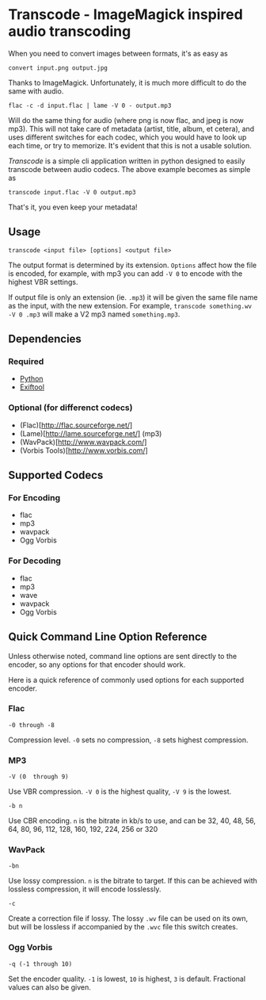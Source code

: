 # Transcode - ImageMagick inspired audio transcoding #
When you need to convert images between formats, it's as easy as

    convert input.png output.jpg

Thanks to ImageMagick. Unfortunately, it is much more difficult to do the same
with audio.

    flac -c -d input.flac | lame -V 0 - output.mp3

Will do the same thing for audio (where png is now flac, and jpeg is now mp3).
This will not take care of metadata (artist, title, album, et cetera), and uses
different switches for each codec, which you would have to look up each time, or
try to memorize. It's evident that this is not a usable solution.

*Transcode* is a simple cli application written in python designed to easily
transcode between audio codecs. The above example becomes as simple as

    transcode input.flac -V 0 output.mp3

That's it, you even keep your metadata!

## Usage ##

    transcode <input file> [options] <output file>

The output format is determined by its extension. `Options` affect how the file
is encoded, for example, with mp3 you can add `-V 0` to encode with the highest
VBR settings.

If output file is only an extension (ie. `.mp3`) it will be given the same file
name as the input, with the new extension. For example, `transcode something.wv
-V 0 .mp3` will make a V2 mp3 named `something.mp3`.

## Dependencies ##
### Required ###
- [Python](http://python.org)
- [Exiftool](http://www.sno.phy.queensu.ca/~phil/exiftool/)
### Optional (for differenct codecs) ###
- (Flac)[http://flac.sourceforge.net/]
- (Lame)[http://lame.sourceforge.net/] (mp3)
- (WavPack)[http://www.wavpack.com/]
- (Vorbis Tools)[http://www.vorbis.com/]

## Supported Codecs ##
### For Encoding ###
- flac
- mp3
- wavpack
- Ogg Vorbis
### For Decoding ###
- flac
- mp3
- wave
- wavpack
- Ogg Vorbis

## Quick Command Line Option Reference ##
Unless otherwise noted, command line options are sent directly to the encoder,
so any options for that encoder should work.

Here is a quick reference of commonly used options for each supported encoder.

### Flac ###
    -0 through -8

Compression level. `-0` sets no compression, `-8` sets highest compression.

### MP3 ###
    -V (0  through 9)

Use VBR compression. `-V 0` is the highest quality, `-V 9` is the lowest.

    -b n

Use CBR encoding. `n` is the bitrate in kb/s to use, and can be 32, 40, 48,
56, 64, 80, 96, 112, 128, 160, 192, 224, 256 or 320

### WavPack ###
    -bn

Use lossy compression. `n` is the bitrate to target. If this can be achieved
with lossless compression, it will encode losslessly.

    -c

Create a correction file if lossy. The lossy `.wv` file can be used on its own,
but will be lossless if accompanied by the `.wvc` file this switch creates.

### Ogg Vorbis ###
    -q (-1 through 10)

Set the encoder quality. `-1` is lowest, `10` is highest, `3` is default.
Fractional values can also be given.
